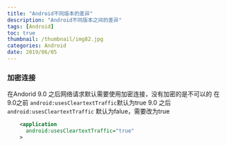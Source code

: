 ```yaml
---
title: "Android不同版本的差异"
description: "Android不同版本之间的差异"
tags: [Android]
toc: true
thumbnail: /thumbnail/img82.jpg
categories: Android
date: 2019/06/05
---
```


### 加密连接

在Andorid 9.0 之后网络请求默认需要使用加密连接，没有加密的是不可以的
在 9.0之前   `android:usesCleartextTraffic`默认为true
9.0 之后 `android:usesCleartextTraffic` 默认为falue，需要改为true
<!--more-->
```xml
    <application
      android:usesCleartextTraffic="true"
    >

```